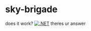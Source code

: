 # sky-brigade

does it work?
[![.NET](https://github.com/speedxo/sky-brigade/actions/workflows/dotnet.yml/badge.svg)](https://github.com/speedxo/sky-brigade/actions/workflows/dotnet.yml)
theres ur answer

